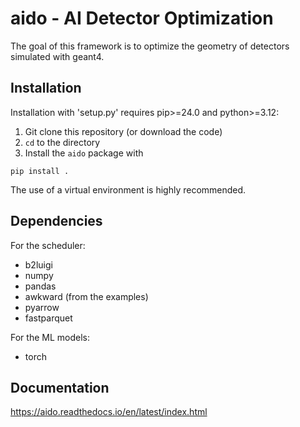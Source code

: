 # aido - AI Detector Optimization

The goal of this framework is to optimize the geometry of detectors simulated with geant4.

## Installation

Installation with 'setup.py' requires pip>=24.0 and python>=3.12:
1. Git clone this repository (or download the code)
2. `cd` to the directory
3. Install the `aido` package with

```
pip install .
```

The use of a virtual environment is highly recommended.

## Dependencies

For the scheduler:

 - b2luigi
 - numpy
 - pandas
 - awkward (from the examples)
 - pyarrow
 - fastparquet

For the ML models:
 - torch

## Documentation

https://aido.readthedocs.io/en/latest/index.html